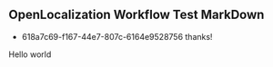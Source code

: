 ## OpenLocalization Workflow Test MarkDown
* 618a7c69-f167-44e7-807c-6164e9528756 
thanks!

Hello world